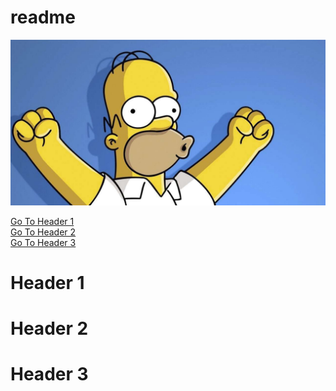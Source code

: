 # readme

![image](images/homer.jpeg)

[Go To Header 1](#Header1)  
[Go To Header 2](#Header2)  
[Go To Header 3](#Header3)  

# Header 1
# Header 2  
# Header 3  


